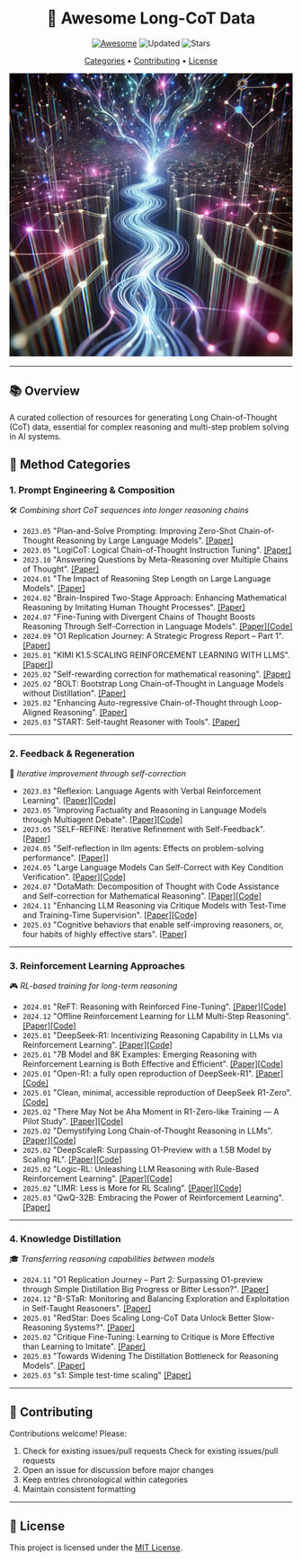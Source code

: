 <h1 align="center">
📝 Awesome Long-CoT Data
</h1>
<div align="center">

[![Awesome](https://awesome.re/badge.svg)](https://awesome.re) 
![Updated](https://img.shields.io/badge/Updated-July_2024-blue)
![Stars](https://img.shields.io/github/stars/Goodman-liyu/Awesome-Long-CoT-Data?color=yellow&labelColor=555555)
</div>

<div align="center">
  <a href="#method-categories">Categories</a> •
  <a href="#contributing">Contributing</a> •
  <a href="#license">License</a>
</div>

<p align="center">
  <img src="long_cot.webp" width="512">
</p>

---

## 📚 Overview
A curated collection of resources for generating Long Chain-of-Thought (CoT) data, essential for complex reasoning and multi-step problem solving in AI systems.

## 🧠 Method Categories

### 1. **Prompt Engineering & Composition**
🛠️ _Combining short CoT sequences into longer reasoning chains_
* `2023.05` "Plan-and-Solve Prompting: Improving Zero-Shot Chain-of-Thought Reasoning by Large Language Models". [[Paper]](https://arxiv.org/abs/2305.04091)
* `2023.05` "LogiCoT: Logical Chain-of-Thought Instruction Tuning". [[Paper]](https://arxiv.org/abs/2305.12147)
* `2023.10` "Answering Questions by Meta-Reasoning over Multiple Chains of Thought". [[Paper]](https://aclanthology.org/2023.emnlp-main.364.pdf)
* `2024.01` "The Impact of Reasoning Step Length on Large Language Models". [[Paper]](https://aclanthology.org/2024.findings-acl.108.pdf)
* `2024.02` "Brain-Inspired Two-Stage Approach: Enhancing Mathematical Reasoning by Imitating Human Thought Processes". [[Paper]](https://arxiv.org/abs/2403.00800)
* `2024.07` "Fine-Tuning with Divergent Chains of Thought Boosts Reasoning Through Self-Correction in Language Models". [[Paper]](https://arxiv.org/abs/2407.03181)[[Code]](https://github.com/UKPLab/arxiv2024-divergent-cot)
* `2024.09` "O1 Replication Journey: A Strategic Progress Report – Part 1". [[Paper]](https://arxiv.org/pdf/2410.18982)
* `2025.01` "KIMI K1.5:SCALING REINFORCEMENT LEARNING WITH LLMS". [[Paper]](https://arxiv.org/pdf/2501.12599v1)]
* `2025.02` "Self-rewarding correction for mathematical reasoning". [[Paper]](https://arxiv.org/abs/2502.19613)
* `2025.02` "BOLT: Bootstrap Long Chain-of-Thought in Language Models without Distillation". [[Paper]](https://arxiv.org/abs/2502.03860)
* `2025.02` "Enhancing Auto-regressive Chain-of-Thought through Loop-Aligned Reasoning". [[Paper]](https://arxiv.org/abs/2502.08482)
* `2025.03` "START: Self-taught Reasoner with Tools". [[Paper]](https://arxiv.org/abs/2503.04625)

---

### 2. **Feedback & Regeneration**
🔄 _Iterative improvement through self-correction_
* `2023.03` "Reflexion: Language Agents with Verbal Reinforcement Learning". [[Paper]](https://arxiv.org/abs/2303.11366)[[Code]](https://github.com/noahshinn/reflexion)  
* `2023.05` "Improving Factuality and Reasoning in Language Models through Multiagent Debate". [[Paper]](https://arxiv.org/abs/2305.14325)[[Code]](https://github.com/composable-models/llm_multiagent_debate)  
* `2023.05` "SELF-REFINE: Iterative Refinement with Self-Feedback". [[Paper]](https://arxiv.org/abs/2303.17651)  
* `2024.05` "Self-reflection in llm agents: Effects on problem-solving performance". [[Paper]](https://arxiv.org/abs/2405.06682)]
* `2024.05` "Large Language Models Can Self-Correct with Key Condition Verification". [[Paper]](https://arxiv.org/abs/2405.14092v3)[[Code]](https://github.com/wzy6642/ProCo)  
* `2024.07` "DotaMath: Decomposition of Thought with Code Assistance and Self-correction for Mathematical Reasoning". [[Paper]](https://arxiv.org/abs/2407.04078)[[Code]](https://github.com/ChengpengLi1003/DotaMath)  
* `2024.11` "Enhancing LLM Reasoning via Critique Models with Test-Time and Training-Time Supervision". [[Paper]](https://arxiv.org/abs/2411.16579)[[Code]](https://github.com/WooooDyy/MathCritique)
* `2025.03` "Cognitive behaviors that enable self-improving reasoners, or, four habits of highly effective stars". [[Paper]](https://arxiv.org/pdf/2503.01307)

---

### 3. **Reinforcement Learning Approaches**
🎮 _RL-based training for long-term reasoning_
* `2024.01` "ReFT: Reasoning with Reinforced Fine-Tuning". [[Paper]](https://arxiv.org/abs/2401.08967)[[Code]](https://github.com/lqtrung1998/mwp_ReFT)  
* `2024.12` "Offline Reinforcement Learning for LLM Multi-Step Reasoning". [[Paper]](https://arxiv.org/abs/2412.16145)[[Code]](https://github.com/jwhj/OREO)  
* `2025.01` "DeepSeek-R1: Incentivizing Reasoning Capability in LLMs via Reinforcement Learning". [[Paper]](https://arxiv.org/abs/2501.12948)[[Code]](https://github.com/deepseek-ai/DeepSeek-R1)  
* `2025.01` "7B Model and 8K Examples: Emerging Reasoning with Reinforcement Learning is Both Effective and Efficient". [[Paper]](https://hkust-nlp.notion.site/simplerl-reason)[[Code]](https://github.com/hkust-nlp/simpleRL-reason)  
* `2025.01` "Open-R1: a fully open reproduction of DeepSeek-R1". [[Paper]](https://huggingface.co/blog/open-r1)[[Code]](https://github.com/huggingface/open-r1)  
* `2025.01` "Clean, minimal, accessible reproduction of DeepSeek R1-Zero". [[Code]](https://github.com/Jiayi-Pan/TinyZero)  
* `2025.02` "There May Not be Aha Moment in R1-Zero-like Training — A Pilot Study". [[Paper]](https://oatllm.notion.site/oat-zero)[[Code]](https://github.com/sail-sg/oat-zero?tab=readme-ov-file)  
* `2025.02` "Demystifying Long Chain-of-Thought Reasoning in LLMs". [[Paper]](https://arxiv.org/abs/2502.03373)[[Code]](https://github.com/eddycmu/demystify-long-cot)  
* `2025.02` "DeepScaleR: Surpassing O1-Preview with a 1.5B Model by Scaling RL". [[Paper]](https://pretty-radio-b75.notion.site/DeepScaleR-Surpassing-O1-Preview-with-a-1-5B-Model-by-Scaling-RL-19681902c1468005bed8ca303013a4e2)[[Code]](https://github.com/agentica-project/deepscaler)  
* `2025.02` "Logic-RL: Unleashing LLM Reasoning with Rule-Based Reinforcement Learning". [[Paper]](https://arxiv.org/abs/2502.14768)[[Code]](https://github.com/Unakar/Logic-RL)  
* `2025.02` "LIMR: Less is More for RL Scaling". [[Paper]](https://arxiv.org/pdf/2502.11886)[[Code]](https://github.com/GAIR-NLP/LIMR)  
* `2025.03` "QwQ-32B: Embracing the Power of Reinforcement Learning". [[Paper]](https://qwenlm.github.io/blog/qwq-32b/)

---

### 4. **Knowledge Distillation**
🎓 _Transferring reasoning capabilities between models_
* `2024.11` "O1 Replication Journey – Part 2: Surpassing O1-preview through Simple Distillation Big Progress or Bitter Lesson?". [[Paper]](https://arxiv.org/pdf/2411.16489)  
* `2024.12` "B-STaR: Monitoring and Balancing Exploration and Exploitation in Self-Taught Reasoners". [[Paper]](https://arxiv.org/abs/2412.17256)  
* `2025.01` "RedStar: Does Scaling Long-CoT Data Unlock Better Slow-Reasoning Systems?". [[Paper]](https://arxiv.org/pdf/2501.11284)  
* `2025.02` "Critique Fine-Tuning: Learning to Critique is More Effective than Learning to Imitate". [[Paper]](https://arxiv.org/abs/2501.17703)  
* `2025.03` "Towards Widening The Distillation Bottleneck for Reasoning Models". [[Paper]](https://arxiv.org/abs/2503.01461)
* `2025.03` "s1: Simple test-time scaling" [[Paper]](https://arxiv.org/pdf/2501.19393)

------

## 🤝 Contributing
Contributions welcome! Please:
1. Check for existing issues/pull requests Check for existing issues/pull requests
2. Open an issue for discussion before major changes
3. Keep entries chronological within categories
4. Maintain consistent formatting

---

## 📜 License
This project is licensed under the [MIT License](LICENSE).
